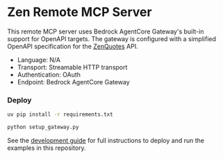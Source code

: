 # Zen Remote MCP Server

This remote MCP server uses Bedrock AgentCore Gateway's built-in support for OpenAPI targets.
The gateway is configured with a simplified OpenAPI
specification for the [ZenQuotes](https://zenquotes.io/) API.

- Language: N/A
- Transport: Streamable HTTP transport
- Authentication: OAuth
- Endpoint: Bedrock AgentCore Gateway

### Deploy

```bash
uv pip install -r requirements.txt

python setup_gateway.py
```

See the [development guide](/DEVELOP.md) for full instructions to deploy and run the examples in this repository.

